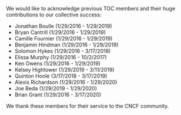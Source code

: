 We would like to acknowledge previous TOC members and their huge contributions to our collective success: 

* Jonathan Boulle (1/29/2016 - 1/29/2019)
* Bryan Cantrill (1/29/2016 - 1/29/2019)
* Camille Fournier (1/29/2016 - 1/29/2019)
* Benjamin Hindman (1/29/2016 - 1/29/2019)
* Solomon Hykes (1/29/2016 - 3/17/2018)
* Elissa Murphy (1/29/2016 - 10/2/2017)
* Ken Owens (1/29/2016 - 1/29/2019)
* Kelsey Hightower (1/29/2019 - 3/11/2019)
* Quinton Hoole (3/17/2018 - 3/17/2019)
* Alexis Richardson (1/29/2016 - 1/29/2020)
* Joe Beda (1/29/2019 - 1/29/2020) 
* Brian Grant (1/29/2016 - 3/17/2020)

We thank these members for their service to the CNCF community.
